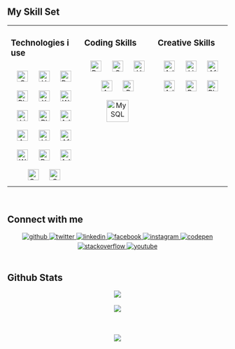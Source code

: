 <!-- <div align="center">
<img src="https://rishavanand.github.io/static/images/greetings.gif" align="center" style="width: 100%" />
</div>   -->



<br/>  


## My Skill Set  
<table><tr><td valign="top" width="33%">



### Technologies i use  
<div align="center">  
<img style="margin: 10px" src="https://profilinator.rishav.dev/skills-assets/css3-original-wordmark.svg" alt="CSS3" height="25" />  
<img style="margin: 10px" src="https://profilinator.rishav.dev/skills-assets/html5-original-wordmark.svg" alt="HTML5" height="25" />  
<img style="margin: 10px" src="https://profilinator.rishav.dev/skills-assets/python-original.svg" alt="Python" height="25" />  
<img style="margin: 10px" src="https://profilinator.rishav.dev/skills-assets/photoshop-plain.svg" alt="Photoshop" height="25" />  
<img style="margin: 10px" src="https://profilinator.rishav.dev/skills-assets/xampp.png" alt="XAMPP" height="25" />  
<img style="margin: 10px" src="https://profilinator.rishav.dev/skills-assets/woocommerce.png" alt="WooCommerce" height="25" />  
<img style="margin: 10px" src="https://profilinator.rishav.dev/skills-assets/linux-original.svg" alt="Linux" height="25" />  
<img style="margin: 10px" src="https://profilinator.rishav.dev/skills-assets/blender_community_badge_white.svg" alt="Blender" height="25" />  
<img style="margin: 10px" src="https://profilinator.rishav.dev/skills-assets/adobexd.png" alt="Adobe XD" height="25" />  
<img style="margin: 10px" src="https://profilinator.rishav.dev/skills-assets/arduino.png" alt="Arduino" height="25" />  
<img style="margin: 10px" src="https://profilinator.rishav.dev/skills-assets/lightroom.png" alt="Lightroom" height="25" />  
<img style="margin: 10px" src="https://profilinator.rishav.dev/skills-assets/aftereffects.png" alt="After Effects" height="25" />  
<img style="margin: 10px" src="https://profilinator.rishav.dev/skills-assets/wordpress.png" alt="WordPress" height="25" />  
<img style="margin: 10px" src="https://profilinator.rishav.dev/skills-assets/adobepremierepro.png" alt="Premiere Pro" height="25" />  
<img style="margin: 10px" src="https://profilinator.rishav.dev/skills-assets/adobeindesign.svg" alt="Adobe InDesign" height="25" />  
<img style="margin: 10px" src="https://profilinator.rishav.dev/skills-assets/oracle-original.svg" alt="Oracle" height="25" />  
<img style="margin: 10px" src="https://profilinator.rishav.dev/skills-assets/c-original.svg" alt="C" height="25" />  
</div>

</td><td valign="top" width="33%">



### Coding Skills  
<div align="center">  
<img style="margin: 10px" src="https://profilinator.rishav.dev/skills-assets/python-original.svg" alt="Python" height="25" />  
<img style="margin: 10px" src="https://profilinator.rishav.dev/skills-assets/css3-original-wordmark.svg" alt="CSS3" height="25" />  
<img style="margin: 10px" src="https://profilinator.rishav.dev/skills-assets/html5-original-wordmark.svg" alt="HTML5" height="25" />  
<img style="margin: 10px" src="https://profilinator.rishav.dev/skills-assets/arduino.png" alt="Arduino" height="25" />  
<img style="margin: 10px" src="https://profilinator.rishav.dev/skills-assets/php-original.svg" alt="PHP" height="25" /> 
<img style="margin: 10px" src="https://profilinator.rishav.dev/skills-assets/mysql-original-wordmark.svg" alt="MySQL" height="50" /> 
</div>

</td><td valign="top" width="33%">



### Creative Skills  
<div align="center">  
<img style="margin: 10px" src="https://profilinator.rishav.dev/skills-assets/adobexd.png" alt="Adobe XD" height="25" />  
<img style="margin: 10px" src="https://profilinator.rishav.dev/skills-assets/lightroom.png" alt="Lightroom" height="25" />  
<img style="margin: 10px" src="https://profilinator.rishav.dev/skills-assets/aftereffects.png" alt="After Effects" height="25" />  
<img style="margin: 10px" src="https://profilinator.rishav.dev/skills-assets/adobeindesign.svg" alt="Adobe InDesign" height="25" />  
<img style="margin: 10px" src="https://profilinator.rishav.dev/skills-assets/adobepremierepro.png" alt="Premiere Pro" height="25" />  
<img style="margin: 10px" src="https://profilinator.rishav.dev/skills-assets/photoshop-plain.svg" alt="Photoshop" height="25" />  
</div>

</td></tr></table>  

<br/>  


## Connect with me  
<div align="center">
<a href="https://github.com/Pasanlaksitha" target="_blank">
<img src=https://img.shields.io/badge/github-%2324292e.svg?&style=for-the-badge&logo=github&logoColor=white alt=github style="margin-bottom: 5px;" />
</a>
<a href="https://twitter.com/PasanLaksitha" target="_blank">
<img src=https://img.shields.io/badge/twitter-%2300acee.svg?&style=for-the-badge&logo=twitter&logoColor=white alt=twitter style="margin-bottom: 5px;" />
</a>
<a href="https://linkedin.com/in/pasanlaksitha" target="_blank">
<img src=https://img.shields.io/badge/linkedin-%231E77B5.svg?&style=for-the-badge&logo=linkedin&logoColor=white alt=linkedin style="margin-bottom: 5px;" />
</a>
<a href="https://www.facebook.com/pasanlaksitha" target="_blank">
<img src=https://img.shields.io/badge/facebook-%232E87FB.svg?&style=for-the-badge&logo=facebook&logoColor=white alt=facebook style="margin-bottom: 5px;" />
</a>
<a href="https://instagram.com/pasan.laksitha" target="_blank">
<img src=https://img.shields.io/badge/instagram-%23000000.svg?&style=for-the-badge&logo=instagram&logoColor=pink alt=instagram style="margin-bottom: 5px;" />
</a>
<a href="https://codepen.com/pasanlaksitha" target="_blank">
<img src=https://img.shields.io/badge/codepen-%23131417.svg?&style=for-the-badge&logo=codepen&logoColor=white alt=codepen style="margin-bottom: 5px;" />
</a>
<a href="https://stackoverflow.com/users/13679551/pasan-laksitha" target="_blank">
<img src=https://img.shields.io/badge/stackoverflow-%23F28032.svg?&style=for-the-badge&logo=stackoverflow&logoColor=white alt=stackoverflow style="margin-bottom: 5px;" />
</a>
<a href="https://www.youtube.com/user/Pasan Laksitha" target="_blank">
<img src=https://img.shields.io/badge/youtube-%23EE4831.svg?&style=for-the-badge&logo=youtube&logoColor=white alt=youtube style="margin-bottom: 5px;" />
</a>  
</div>  
  

<br/>  


## Github Stats  

<div align="center"><img src="https://github-readme-stats.vercel.app/api?username=Pasanlaksitha&theme=react&show_icons=true"/></div> 
<br>
<div align="center"><img src="https://github-readme-stats.vercel.app/api/top-langs/?username=Pasanlaksitha&hide_border=true&layout=compact" align="center" /></div>  

<br/>  

 
  

<br/>  

  

<br/>  

<div align="center">
<img src="https://komarev.com/ghpvc/?username=Pasanlaksitha&&style=flat-square" align="center" />
</div>  
  

<br/>  


<br />


